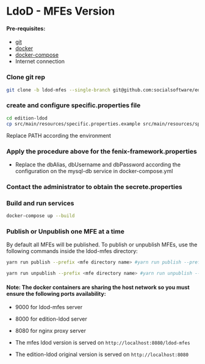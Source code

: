 # LdoD - MFEs Version

#### Pre-requisites:

- [git](https://git-scm.com/)
- [docker](https://www.docker.com/)
- [docker-compose](https://docs.docker.com/compose/install/)
- Internet connection

### Clone git rep

```sh
git clone -b ldod-mfes --single-branch git@github.com:socialsoftware/edition.git
```

### create and configure specific.properties file

```sh
cd edition-ldod
cp src/main/resources/specific.properties.example src/main/resources/specific.properties
```

Replace PATH according the environment

### Apply the procedure above for the fenix-framework.properties

- Replace the dbAlias, dbUsername and dbPassword according the configuration on the mysql-db service in docker-compose.yml

### Contact the administrator to obtain the secrete.properties

### Build and run services

```sh
docker-compose up --build
```

### Publish or Unpublish one MFE at a time

By default all MFEs will be published. To publish or unpublish MFEs, use the following commands inside the ldod-mfes directory:

```sh
yarn run publish --prefix <mfe directory name> #yarn run publish --prefix about
```

```sh
yarn run unpublish --prefix <mfe directory name> #yarn run unpublish --prefix virtual
```

#### Note: The docker containers are sharing the host network so you must ensure the following ports availability:

- 9000 for ldod-mfes server
- 8000 for edition-ldod server
- 8080 for nginx proxy server

- The mfes ldod version is served on `http://localhost:8080/ldod-mfes`

- The edition-ldod original version is served on `http://localhost:8080`
